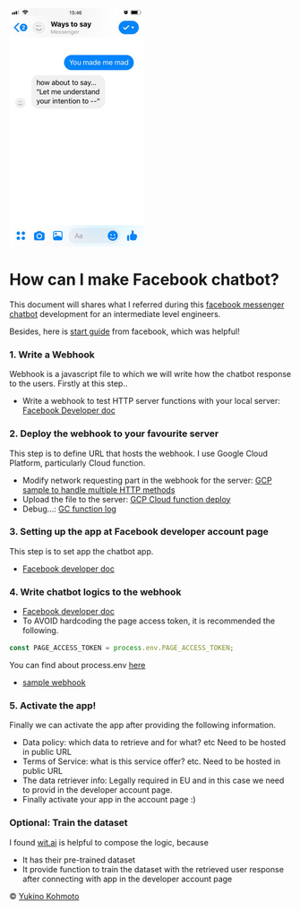 ![ways to see image](img/screen.jpg)

# How can I make Facebook chatbot?
This document will shares what I referred during this [facebook messenger chatbot](https://yukinokoh.github.io/ways2say/)  development for an intermediate level engineers.

Besides, here is [start guide](https://developers.facebook.com/docs/messenger-platform/getting-started) from facebook, which was helpful!

### 1. Write a Webhook
Webhook is a javascript file to which we will write how the chatbot response to the users. Firstly at this step..  
- Write a webhook to test HTTP server functions with your local server: [Facebook Developer doc](https://developers.facebook.com/docs/messenger-platform/getting-started/webhook-setup)

### 2. Deploy the webhook to your favourite server
This step is to define URL that hosts the webhook. I use Google Cloud Platform, particularly Cloud function.

- Modify network requesting part in the webhook for the server: [GCP sample to handle multiple HTTP methods](https://cloud.google.com/functions/docs/writing/http)
- Upload the file to the server: [GCP Cloud function deploy](https://cloud.google.com/functions/docs/tutorials/http)
- Debug...: [GC function log](https://cloud.google.com/functions/docs/monitoring/logging)

### 3. Setting up the app at Facebook developer account page
This step is to set app the chatbot app. 
- [Facebook developer doc](https://developers.facebook.com/docs/messenger-platform/getting-started/app-setup)

### 4. Write chatbot logics to the webhook
- [Facebook developer doc](https://developers.facebook.com/docs/messenger-platform/getting-started/quick-start)
- To AVOID hardcoding the page access token, it is recommended the following.
```javascript
const PAGE_ACCESS_TOKEN = process.env.PAGE_ACCESS_TOKEN;
```
You can find about process.env  [here](https://codeburst.io/process-env-what-it-is-and-why-when-how-to-use-it-effectively-505d0b2831e7)
- [sample webhook](sample/sample-webhook.js)

### 5. Activate the app!
Finally we can activate the app after providing the following information.
- Data policy: which data to retrieve and for what? etc Need to be hosted in public URL
- Terms of Service: what is this service offer? etc. Need to be hosted in public URL
- The data retriever info: Legally required in EU and in this case we need to provid in the developer account page.
- Finally activate your app in the account page :)

### Optional: Train the dataset
I found [wit.ai](https://wit.ai) is helpful to compose the logic, because
- It has their pre-trained dataset 
- It provide function to train the dataset with the retrieved user response after connecting with app in the developer account page 


© [Yukino Kohmoto](http://yukinokoh.github.io/)
